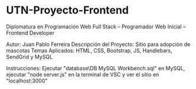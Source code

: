 # UTN-Proyecto-Frontend
Diplomatura en Programación Web Full Stack – Programador Web Inicial – Frontend Developer

Autor: Juan Pablo Ferreira
Descripción del Proyecto: Sitio para adopción de mascotas
Temas Aplicados: HTML, CSS, Bootstrap, JS, Handlebars, SendGrid y MySQL

Instrucciones: Ejecutar "database\DB MySQL Workbench.sql" en MySQL, ejecutar "node server.js" en la terminal de VSC y ver el sitio en "localhost:3000"